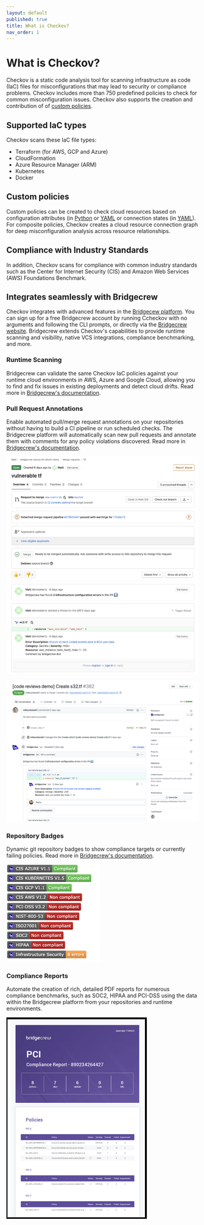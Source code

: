```yaml
---
layout: default
published: true
title: What is Checkov?
nav_order: 1
---
```


# What is Checkov?

Checkov is a static code analysis tool for scanning infrastructure as code (IaC) files for misconfigurations that may lead to security or compliance problems. Checkov includes more than 750 predefined policies to check for common misconfiguration issues. Checkov also supports the creation and contribution of of [custom policies](../3.Custom%20Policies/Custom%20Policies%20Overview.md).

## Supported IaC types

Checkov scans these IaC file types:

* Terraform (for AWS, GCP and Azure)
* CloudFormation
* Azure Resource Manager (ARM)
* Kubernetes
* Docker

## Custom policies

Custom policies can be created to check cloud resources based on configuration attributes (in [Python](https://www.checkov.io/3.Custom%20Policies/Python%20Custom%20Policies.html) or [YAML](https://www.checkov.io/3.Custom%20Policies/YAML%20Custom%20Policies.html) or connection states (in [YAML](https://www.checkov.io/3.Custom%20Policies/YAML%20Custom%20Policies.html)). For composite policies, Checkov creates a cloud resource connection graph for deep misconfiguration analysis across resource relationships.

## Compliance with Industry Standards

In addition, Checkov scans for compliance with common industry standards such as the Center for Internet Security (CIS) and Amazon Web Services (AWS) Foundations Benchmark.

## Integrates seamlessly with Bridgecrew

Checkov integrates with advanced features in the [Bridgecew platform](https://bridgecrew.io/platform). You can sign up for a free Bridgecrew account by running Ccheckov with no arguments and following the CLI prompts, or directly via the [Bridgecrew website](https://www.bridgecrew.cloud/login/signUp). Bridgecrew extends Checkov's capabilities to provide runtime scanning and visibility, native VCS integrations, compliance benchmarking, and more.

### Runtime Scanning

Bridgecrew can validate the same Checkov IaC policies against your runtime cloud environments in AWS, Azure and Google Cloud, allowing you to find and fix issues in existing deployments and detect cloud drifts. Read more in [Bridgecrew's documentation](https://docs.bridgecrew.io/docs/step-2-integrate-with-cloud-provider).


### Pull Request Annotations 

Enable automated pull/merge request annotations on your repositories without having to build a CI pipeline or run scheduled checks. The Bridgecrew platform will automatically scan new pull requests and annotate them with comments for any policy violations discovered. Read more in [Bridgecrew's documentation](https://docs.bridgecrew.io/docs/step-3-integrate-with-code-repository).

![Pull Request](pull-request.png)

![Pull Request Annotations](pull-request-annotations.png)

### Repository Badges

Dynamic git repository badges to show compliance targets or currently failing policies. Read more in [Bridgecrew's documentation](https://docs.bridgecrew.io/docs/code-repository-badges).


![Readme Badges](readme-badges.png)

### Compliance Reports

Automate the creation of rich, detailed PDF reports for numerous compliance benchmarks, such as SOC2, HIPAA and PCI-DSS using the data within the Bridgecrew platform from your repositories and runtime environments.

![Sample PCI Report](sample-pci-report.png)
